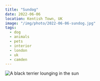 ```yaml
---
title: "Sundog"
date: 2022-06-06
location: Kentish Town, UK
image: "/img/photo/2022-06-06-sundog.jpg"
tags:
  - dog
  - animals
  - pets
  - interior
  - london
  - uk
  - camden
---
```


![A black terrier lounging in the sun](/img/photo/2022-06-06-sundog.jpg)
